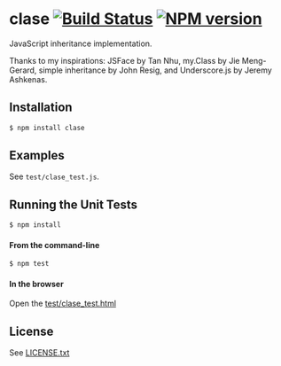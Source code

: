 # clase [![Build Status](https://travis-ci.org/dciccale/clase.png?branch=master)](https://travis-ci.org/dciccale/clase) [![NPM version](https://badge.fury.io/js/clase.png)](http://badge.fury.io/js/clase)

JavaScript inheritance implementation.

Thanks to my inspirations: JSFace by Tan Nhu, my.Class by Jie Meng-Gerard, simple inheritance by
John Resig, and Underscore.js by Jeremy Ashkenas.

## Installation

```bash
$ npm install clase
```

## Examples
See `test/clase_test.js`.

## Running the Unit Tests

```bash
$ npm install
```

#### From the command-line
```bash
$ npm test
```

#### In the browser
Open the [test/clase_test.html](http://denis.io/clase/test/clase_test.html)


## License
See [LICENSE.txt](https://raw.github.com/dciccale/parsy/master/LICENSE.txt)
